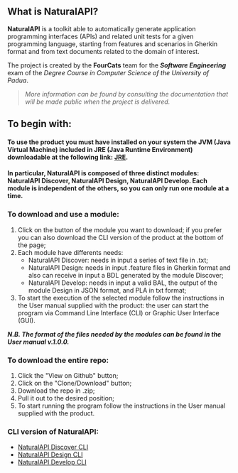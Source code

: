## What is NaturalAPI?
**NaturalAPI** is a toolkit able to automatically generate application programming interfaces (APIs) and related unit tests for a given programming language, starting from features and scenarios in Gherkin format and from text documents related to the domain of interest.


The project is created by the **FourCats** team for the _**Software Engineering**_ exam of the *Degree Course in Computer Science of the University of Padua*.
> *More information can be found by consulting the documentation that will be made public when the project is delivered.*

## To begin with:
#### To use the product you must have installed on your system the JVM (Java Virtual Machine) included in JRE (Java Runtime Environment) downloadable at the following link: [JRE](https://www.java.com/it/download/).
#### In particular, NaturalAPI is composed of three distinct modules: NaturalAPI Discover, NaturalAPI Design, NaturalAPI Develop. Each module is independent of the others, so you can only run one module at a time.
### To download and use a module:
1. Click on the button of the module you want to download; if you prefer you can also download the CLI version of the product at the bottom of the page;
2. Each module have differents needs:
   * NaturalAPI Discover: needs in input a series of text file in .txt; 
   * NaturalAPI Design: needs in input .feature files in Gherkin format and also can receive in input a BDL generated by the module Discover;
   * NaturalAPI Develop: needs in input a valid BAL, the output of the module Design in JSON format, and PLA in txt format; 
3. To start the execution of the selected module follow the instructions in the User manual supplied with the product: the user can start the program via Command Line Interface (CLI) or Graphic User Interface (GUI).

_**N.B. The format of the files needed by the modules can be found in the User manual v.1.0.0.**_ 


### To download the entire repo:
1. Click the "View on Github" button;
2. Click on the "Clone/Download" button;
3. Download the repo in .zip;
4. Pull it out to the desired position;
5. To start running the program follow the instructions in the User manual supplied with the product.


### CLI version of NaturalAPI:
   * [NaturalAPI Discover CLI](https://drive.google.com/uc?export=download&id=15_JnrvbfJy6yvo3WkkJI-iDvLB8xcnhW)
   * [NaturalAPI Design CLI](https://drive.google.com/uc?export=download&id=1wS7omd2ocXl8deO2ZSNEfV1eMXrujWL7)
   * [NaturalAPI Develop CLI](https://drive.google.com/uc?export=download&id=13rqawUIRp76xcQOxpFDU46sz4IyJIb-g)
